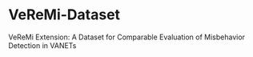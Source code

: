 # VeReMi-Dataset
VeReMi Extension: A Dataset for Comparable Evaluation of Misbehavior Detection in VANETs
